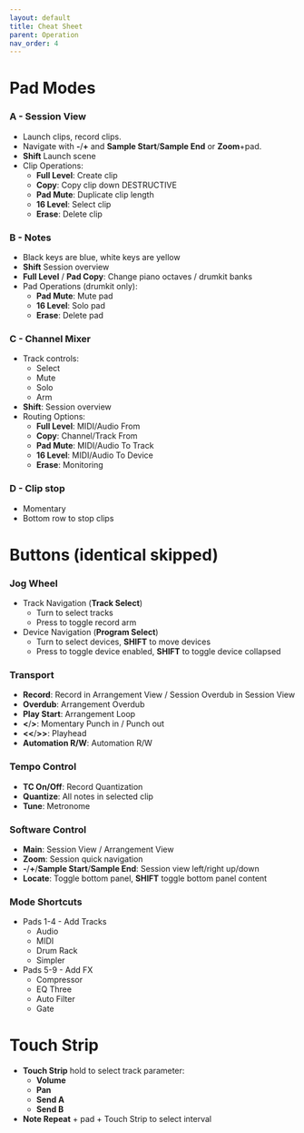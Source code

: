 ```yaml
---
layout: default
title: Cheat Sheet
parent: Operation
nav_order: 4
---
```


# Pad Modes

### A - Session View
- Launch clips, record clips.
- Navigate with **-**/**+** and **Sample Start**/**Sample End** or **Zoom**+pad.
- **Shift** Launch scene
- Clip Operations:
  - **Full Level**: Create clip
  - **Copy**: Copy clip down DESTRUCTIVE
  - **Pad Mute**: Duplicate clip length
  - **16 Level**: Select clip
  - **Erase**: Delete clip

### B - Notes
- Black keys are blue, white keys are yellow
- **Shift** Session overview
- **Full Level** / **Pad Copy**: Change piano octaves / drumkit banks
- Pad Operations (drumkit only):
  - **Pad Mute**: Mute pad
  - **16 Level**: Solo pad
  - **Erase**: Delete pad

### C - Channel Mixer
- Track controls:
  - Select
  - Mute
  - Solo
  - Arm
- **Shift**: Session overview
- Routing Options:
  - **Full Level**: MIDI/Audio From
  - **Copy**: Channel/Track From
  - **Pad Mute**: MIDI/Audio To Track
  - **16 Level**: MIDI/Audio To Device
  - **Erase**: Monitoring

### D - Clip stop
- Momentary
- Bottom row to stop clips

# Buttons (identical skipped)

### Jog Wheel
- Track Navigation (**Track Select**)
  - Turn to select tracks
  - Press to toggle record arm
- Device Navigation (**Program Select**)
  - Turn to select devices, **SHIFT** to move devices
  - Press to toggle device enabled, **SHIFT** to toggle device collapsed

### Transport
- **Record**: Record in Arrangement View / Session Overdub in Session View
- **Overdub**: Arrangement Overdub
- **Play Start**: Arrangement Loop
- **<**/**>**: Momentary Punch in / Punch out
- **<<**/**>>**: Playhead
- **Automation R/W**: Automation R/W

### Tempo Control
- **TC On/Off**: Record Quantization
- **Quantize**: All notes in selected clip
- **Tune**: Metronome

### Software Control
- **Main**: Session View / Arrangement View
- **Zoom**: Session quick navigation
- **-**/**+**/**Sample Start**/**Sample End**: Session view left/right up/down
- **Locate**: Toggle bottom panel, **SHIFT** toggle bottom panel content

### Mode Shortcuts
- Pads 1-4 - Add Tracks
  - Audio
  - MIDI
  - Drum Rack
  - Simpler
- Pads 5-9 - Add FX
  - Compressor
  - EQ Three
  - Auto Filter
  - Gate

# Touch Strip
- **Touch Strip** hold to select track parameter:
  - **Volume**
  - **Pan**
  - **Send A**
  - **Send B**
- **Note Repeat** + pad + Touch Strip to select interval